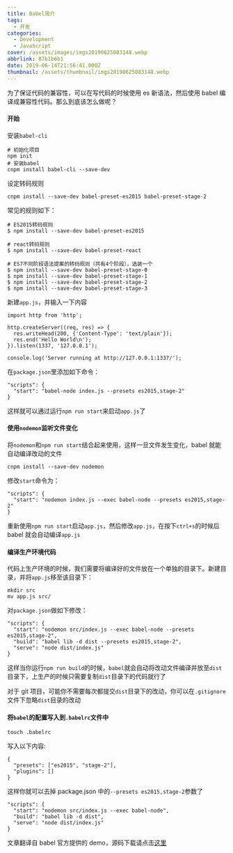 ```yaml
---
title: Babel简介
tags:
  - 开发
categories:
  - Development
  - JavaScript
cover: /assets/images/imgs20190625083148.webp
abbrlink: 87b1b6b1
date: 2019-06-14T21:56:41.000Z
thumbnail: /assets/thumbnail/imgs20190625083148.webp
---
```


为了保证代码的兼容性，可以在写代码的时候使用 es 新语法，然后使用 babel 编译成兼容性代码。那么到底该怎么做呢？

<!-- more -->

#### 开始

安装`babel-cli`

```
# 初始化项目
npm init
# 安装babel
cnpm install babel-cli --save-dev
```

设定转码规则

```
cnpm install --save-dev babel-preset-es2015 babel-preset-stage-2
```

常见的规则如下：

```
# ES2015转码规则
$ npm install --save-dev babel-preset-es2015

# react转码规则
$ npm install --save-dev babel-preset-react

# ES7不同阶段语法提案的转码规则（共有4个阶段），选装一个
$ npm install --save-dev babel-preset-stage-0
$ npm install --save-dev babel-preset-stage-1
$ npm install --save-dev babel-preset-stage-2
$ npm install --save-dev babel-preset-stage-3
```

新建`app.js`，并输入一下内容

```
import http from 'http';

http.createServer((req, res) => {
  res.writeHead(200, {'Content-Type': 'text/plain'});
  res.end('Hello World\n');
}).listen(1337, '127.0.0.1');

console.log('Server running at http://127.0.0.1:1337/');
```

在`package.json`里添加如下命令：

```
"scripts": {
  "start": "babel-node index.js --presets es2015,stage-2"
}
```

这样就可以通过运行`npm run start`来启动`app.js`了

#### 使用`nodemon`监听文件变化

将`nodemon`和`npm run start`结合起来使用，这样一旦文件发生变化，babel 就能自动编译改动的文件

```
cnpm install --save-dev nodemon
```

修改`start`命令为：

```
"scripts": {
  "start": "nodemon index.js --exec babel-node --presets es2015,stage-2"
}
```

重新使用`npm run start`启动`app.js`，然后修改`app.js`，在按下`ctrl+s`的时候后 babel 就会自动编译`app.js`

#### 编译生产环境代码

代码上生产环境的时候，我们需要将编译好的文件放在一个单独的目录下。新建目录，并将`app.js`移至该目录下：

```
mkdir src
mv app.js src/
```

对`package.json`做如下修改：

```
"scripts": {
  "start": "nodemon src/index.js --exec babel-node --presets es2015,stage-2",
  "build": "babel lib -d dist --presets es2015,stage-2",
  "serve": "node dist/index.js"
}
```

这样当你运行`npm run build`的时候，`babel`就会自动将改动文件编译并放至`dist`目录下，上生产的时候只需要复制`dist`目录下的代码就行了

对于 git 项目，可能你不需要每次都提交`dist`目录下的改动，你可以在`.gitignore`文件下忽略`dist`目录的改动

#### 将`babel`的配置写入到`.babelrc`文件中

```
touch .babelrc
```

写入以下内容:

```
{
  "presets": ["es2015", "stage-2"],
  "plugins": []
}
```

这样你就可以去掉 package.json 中的`--presets es2015,stage-2`参数了

```
"scripts": {
  "start": "nodemon src/index.js --exec babel-node",
  "build": "babel lib -d dist",
  "serve": "node dist/index.js"
}
```

文章翻译自 babel 官方提供的 demo，源码下载请点击[这里](https://github.com/babel/example-node-server)
